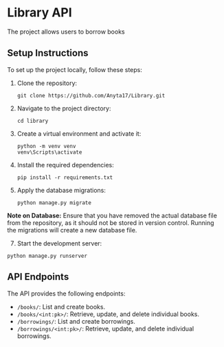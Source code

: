 # Library API

The project allows users to borrow books


## Setup Instructions

To set up the project locally, follow these steps:

1. Clone the repository:

    ```
    git clone https://github.com/Anyta17/Library.git
    ```

2. Navigate to the project directory:

    ```
    cd library
    ```

3. Create a virtual environment and activate it:

    ```
    python -m venv venv
    venv\Scripts\activate
    ```

4. Install the required dependencies:

    ```
    pip install -r requirements.txt
    ```

6. Apply the database migrations:

    ```
    python manage.py migrate
    ```

**Note on Database:** Ensure that you have removed the actual database file from the repository, as it should not be stored in version control. Running the migrations will create a new database file.

7. Start the development server:

  ```
  python manage.py runserver
  ```

## API Endpoints

The API provides the following endpoints:

* `/books/`: List and create books.
* `/books/<int:pk>/`: Retrieve, update, and delete individual books.
* `/borrowings/`: List and create borrowings.
* `/borrowings/<int:pk>/`: Retrieve, update, and delete individual borrowings.
